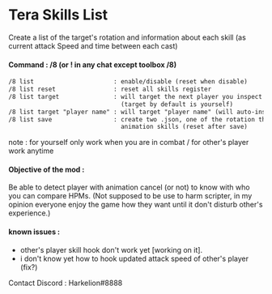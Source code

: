 # Tera Skills List

Create a list of the target's rotation and information about each skill (as current attack Speed and time between each cast)

#### Command : /8 (or ! in any chat except toolbox /8)

```txt
/8 list                      : enable/disable (reset when disable)
/8 list reset                : reset all skills register
/8 list target               : will target the next player you inspect to make his skills list
                               (target by default is yourself)
/8 list target "player name" : will target "player name" (will auto-inspect when possible)
/8 list save                 : create two .json, one of the rotation the other one of the average
                               animation skills (reset after save)
```

note : for yourself only work when you are in combat / for other's player work anytime

#### Objective of the mod :

Be able to detect player with animation cancel (or not) to know with who you can compare HPMs. 
(Not supposed to be use to harm scripter, in my opinion everyone enjoy the game how they want until it don't disturb other's experience.)

#### known issues :

- other's player skill hook don't work yet [working on it].
- i don't know yet how to hook updated attack speed of other's player (fix?)

Contact Discord : Harkelion#8888
